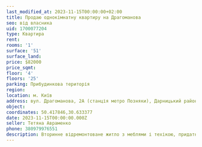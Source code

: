```yaml
---
last_modified_at: 2023-11-15T00:00:00+02:00
title: Продаю однокімнатну квартиру на Драгоманова
seo: від власника
uid: 1700077204
type: Квартира
rent:
rooms: '1'
surface: '51'
surface_land:
price: $82000
price_sqmt:
floor: '4'
floors: '25'
parking: Прибудинкова територія
region:
location: м. Київ
address: вул. Драгоманова, 2А (станція метро Позняки), Дарницький район
object:
coordinates: 50.417846,30.633377
date: 2023-11-15T00:00:00.000Z
seller: Тетяна Авраменко
phone: 380979976551
description: Вторинне відремонтоване житло з меблями і техікою, придатне для проживання
---
```

